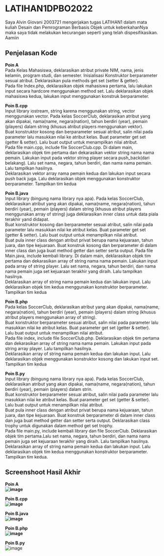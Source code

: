 # LATIHAN1DPBO2022
Saya Alvin Giovani 2003721 mengerjakan tugas LATIHAN1 dalam mata kuliah Desain dan Pemrograman Berbasis Objek untuk keberkahanNya maka saya tidak melakukan kecurangan seperti yang telah dispesifikasikan. Aamiin<br>

## Penjelasan Kode
<b>Poin A</b><br>
Pada Kelas Mahasiswa, deklarasikan atribut private NIM, nama, jenis kelamin, program studi, dan semester. Inisialisasi Konstruktor berparameter sesuai atribut. Deklarasikan pula methods get set (setter & getter).<br>
Pada file Index.php, deklarasikan objek mahasiswa pertama, lalu lakukan input secara hardcore menggunakan method set. Lalu deklarasikan objek mahasiswa kedua, lakukan input menggunakan konstruk berparameter.<br>

<b>Poin B.cpp</b><br>
Input library iostream, string karena menggunakan string, vector menggunakan vector. Pada kelas SoccerClub, deklarasikan atribut yang akan dipakai, nama(name, negara(nation), tahun berdiri (year), pemain (players) dalam string (khusus atribut players menggunakan vektor). <br>
Buat konstruktor kosong dan berparameter sesuai atribut, salin nilai pada parameter lalu masukkan nilai ke atribut kelas. Buat parameter get set (getter & setter). Lalu buat output untuk menampilkan nilai atribut.<br>
Pada file main.cpp, include file SoccerClub.cpp. Di dalam main, deklarasikan objek tim pertama dan dekarasikan vektor string nama nama pemain. Lakukan input pada vektor string player secara push_back(dari belakang). Lalu set nama, negara, tahun berdiri, dan nama nama pemain. Lalu tampilkan hasilnya. <br>
Deklarasikan vektor array nama pemain kedua dan lakukan input secara push back juga. Lalu deklarasikan objek menggunakan konstruktor berparameter. Tampilkan tim kedua<br> 

<b>Poin B.java</b><br>
Input library (bingung nama library nya apa). Pada kelas SoccerClub, deklarasikan atribut yang akan dipakai, nama(name, negara(nation), tahun berdiri (year), pemain (players) dalam string (khusus atribut players menggunakan array of string) juga deklarasikan inner class untuk data piala terakhir yand didapat. <br>
Buat konstruktor kosong dan berparameter sesuai atribut, salin nilai pada parameter lalu masukkan nilai ke atribut kelas. Buat parameter get set (getter & setter). Lalu buat output untuk menampilkan nilai atribut.<br>
Buat pula inner class dengan atribut privat berupa nama kejuaraan, tahun juara, dan tipe kejuaraan. Buat konstruk kosong dan berparameter di dalam inner class dan juga buat method getter dan setter serta output.
Pada file Main.java, include kembali library. Di dalam main, deklarasikan objek tim pertama dan dekarasikan array of string nama nama pemain. Lakukan input pada array of string player. Lalu set nama, negara, tahun berdiri, dan nama nama pemain juga set kejuaraan terakhir yang diraih. Lalu tampilkan hasilnya. <br>
Deklarasikan array of string nama pemain kedua dan lakukan input. Lalu deklarasikan objek tim kedua menggunakan konstruktor berparameter. Tampilkan tim kedua<br> 

<b>Poin B.php </b><br>
Pada kelas SoccerClub, deklarasikan atribut yang akan dipakai, nama(name, negara(nation), tahun berdiri (year), pemain (players) dalam string (khusus atribut players menggunakan array of string). <br>
Buat konstruktor berparameter sesuai atribut, salin nilai pada parameter lalu masukkan nilai ke atribut kelas. Buat parameter get set (getter & setter). Lalu buat output untuk menampilkan nilai atribut.<br>
Pada file index, include file SoccerClub.php. Deklarasikan objek tim pertama dan dekarasikan array of string nama nama pemain. Lakukan input pada string array player. Lalu tampilkan hasilnya. <br>
Deklarasikan array of string nama pemain kedua dan lakukan input. Lalu deklarasikan objek menggunakan konstruktor kosong dan lakukan input set. Tampilkan tim kedua<br> 

<b>Poin B.py</b><br>
Input library (bingung nama library nya apa). Pada kelas SoccerClub, deklarasikan atribut yang akan dipakai, nama(name, negara(nation), tahun berdiri (year), pemain (players) dalam strin. <br>
Buat konstruktor berparameter sesuai atribut, salin nilai pada parameter lalu masukkan nilai ke atribut kelas. Buat parameter get set (getter & setter). Lalu buat output untuk menampilkan nilai atribut.<br>
Buat pula inner class dengan atribut privat berupa nama kejuaraan, tahun juara, dan tipe kejuaraan. Buat konstruk berparameter di dalam inner class dan juga buat method getter dan setter serta output. Deklarasikan class trophy untuk digunakan dalam method get set trophy.<br>
Pada file main.py, include kembali library dan file SoccerClub. Deklarasikan objek tim pertama.Lalu set nama, negara, tahun berdiri, dan nama nama pemain juga set kejuaraan terakhir yang diraih. Lalu tampilkan hasilnya. <br>
Deklarasikan array of string nama pemain kedua dan lakukan input. Lalu deklarasikan objek tim kedua menggunakan konstruktor berparameter. Tampilkan tim kedua.<br> 
  
  
## Screenshoot Hasil Akhir
  <b>Poin A  <br>
  ![image](https://user-images.githubusercontent.com/99602640/153893182-94955580-0dc5-4fcb-a7c0-fa08c1d89497.png)

  Poin B.cpp  <br>
  ![image](https://user-images.githubusercontent.com/99602640/153892849-c0fd47da-9e70-466f-889d-8e69b3c5017d.png)

  Poin B.java <br>
  ![image](https://user-images.githubusercontent.com/99602640/153894119-9dde4663-9c2a-4b71-8be8-140d8f6ef5cb.png)

  Poin B.php  <br>
  ![image](https://user-images.githubusercontent.com/99602640/153893469-19dee8ec-bad4-4dbd-a007-2d48fda0b317.png)

  Poin B.py </b><br>
  ![image](https://user-images.githubusercontent.com/99602640/153893913-226ebffb-0f07-4a72-927e-bd9f56990e0d.png)

<br>
